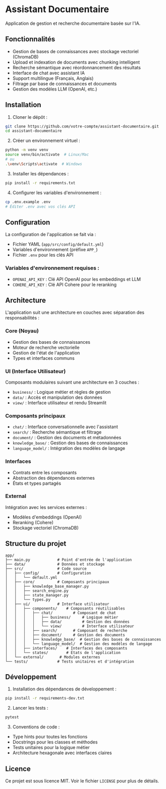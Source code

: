 # Assistant Documentaire

Application de gestion et recherche documentaire basée sur l'IA.

## Fonctionnalités

- Gestion de bases de connaissances avec stockage vectoriel (ChromaDB)
- Upload et indexation de documents avec chunking intelligent
- Recherche sémantique avec réordonnancement des résultats
- Interface de chat avec assistant IA
- Support multilingue (Français, Anglais)
- Filtrage par base de connaissances et documents
- Gestion des modèles LLM (OpenAI, etc.)

## Installation

1. Cloner le dépôt :
```bash
git clone https://github.com/votre-compte/assistant-documentaire.git
cd assistant-documentaire
```

2. Créer un environnement virtuel :
```bash
python -m venv venv
source venv/bin/activate  # Linux/Mac
# ou
.\venv\Scripts\activate  # Windows
```

3. Installer les dépendances :
```bash
pip install -r requirements.txt
```

4. Configurer les variables d'environnement :
```bash
cp .env.example .env
# Éditer .env avec vos clés API
```

## Configuration

La configuration de l'application se fait via :
- Fichier YAML (`app/src/config/default.yml`)
- Variables d'environnement (préfixe `APP_`)
- Fichier `.env` pour les clés API

### Variables d'environnement requises :

- `OPENAI_API_KEY` : Clé API OpenAI pour les embeddings et LLM
- `COHERE_API_KEY` : Clé API Cohere pour le reranking

## Architecture

L'application suit une architecture en couches avec séparation des responsabilités :

### Core (Noyau)
- Gestion des bases de connaissances
- Moteur de recherche vectorielle
- Gestion de l'état de l'application
- Types et interfaces communs

### UI (Interface Utilisateur)
Composants modulaires suivant une architecture en 3 couches :
- `business/` : Logique métier et règles de gestion
- `data/` : Accès et manipulation des données
- `view/` : Interface utilisateur et rendu Streamlit

### Composants principaux
- `chat/` : Interface conversationnelle avec l'assistant
- `search/` : Recherche sémantique et filtrage
- `document/` : Gestion des documents et métadonnées
- `knowledge_base/` : Gestion des bases de connaissances
- `language_model/` : Intégration des modèles de langage

### Interfaces
- Contrats entre les composants
- Abstraction des dépendances externes
- États et types partagés

### External
Intégration avec les services externes :
- Modèles d'embeddings (OpenAI)
- Reranking (Cohere)
- Stockage vectoriel (ChromaDB)

## Structure du projet

```
app/
├── main.py            # Point d'entrée de l'application
├── data/              # Données et stockage
├── src/               # Code source
│   ├── config/        # Configuration
│   │   └── default.yml
│   ├── core/          # Composants principaux
│   │   ├── knowledge_base_manager.py
│   │   ├── search_engine.py
│   │   ├── state_manager.py
│   │   └── types.py
│   ├── ui/            # Interface utilisateur
│   │   ├── components/    # Composants réutilisables
│   │   │   ├── chat/         # Composant de chat
│   │   │   │   ├── business/     # Logique métier
│   │   │   │   ├── data/         # Gestion des données
│   │   │   │   └── view/         # Interface utilisateur
│   │   │   ├── search/       # Composant de recherche
│   │   │   ├── document/     # Gestion des documents
│   │   │   ├── knowledge_base/  # Gestion des bases de connaissances
│   │   │   └── language_model/  # Gestion des modèles de langage
│   │   ├── interfaces/    # Interfaces des composants
│   │   └── states/        # États de l'application
│   └── external/       # Modules externes
└── tests/             # Tests unitaires et d'intégration
```

## Développement

1. Installation des dépendances de développement :
```bash
pip install -r requirements-dev.txt
```

2. Lancer les tests :
```bash
pytest
```

3. Conventions de code :
- Type hints pour toutes les fonctions
- Docstrings pour les classes et méthodes
- Tests unitaires pour la logique métier
- Architecture hexagonale avec interfaces claires

## Licence

Ce projet est sous licence MIT. Voir le fichier `LICENSE` pour plus de détails.
